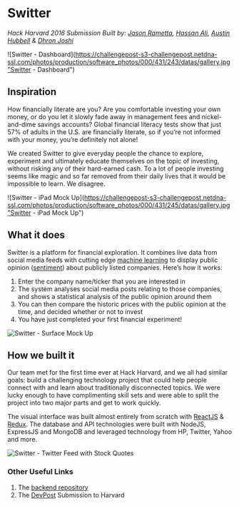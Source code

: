 # Switter
*Hack Harvard 2016 Submission*
*Built by: [Jason Rametta](https://github.com/rametta), [Hassan Ali](https://github.com/helfi92), [Austin Hubbell](https://github.com/A-Hubbell) & [Dhron Joshi](https://github.com/Dhron)*

![Switter - Dashboard](https://challengepost-s3-challengepost.netdna-ssl.com/photos/production/software_photos/000/431/243/datas/gallery.jpg"Switter - Dashboard")

## Inspiration
How financially literate are you? Are you comfortable investing your own money, or do you let it slowly fade away in management fees and nickel-and-dime savings accounts? Global financial literacy tests show that just 57% of adults in the U.S. are financially literate, so if you’re not informed with your money, you’re definitely not alone!

We created Switter to give everyday people the chance to explore, experiment and ultimately educate themselves on the topic of investing, without risking any of their hard-earned cash. To a lot of people investing seems like magic and so far removed from their daily lives that it would be impossible to learn. We disagree.

![Switter - iPad Mock Up](https://challengepost-s3-challengepost.netdna-ssl.com/photos/production/software_photos/000/431/245/datas/gallery.jpg"Switter - iPad Mock Up")

## What it does
Switter is a platform for financial exploration. It combines live data from social media feeds with cutting edge [machine learning](https://en.wikipedia.org/wiki/Machine_learning) to display public opinion ([sentiment](https://en.wikipedia.org/wiki/Sentiment_analysis)) about publicly listed companies. Here’s how it works:

1. Enter the company name/ticker that you are interested in
2. The system analyses social media posts relating to those companies, and shows a statistical analysis of the public opinion around them
3. You can then compare the historic prices with the public opinion at the time, and decided whether or not to invest
4. You have just completed your first financial experiment!

![Switter - Surface Mock Up](https://challengepost-s3-challengepost.netdna-ssl.com/photos/production/software_photos/000/431/244/datas/gallery.jpg "Switter - Surface Mock Up, Login Screen")

## How we built it
Our team met for the first time ever at Hack Harvard, and we all had similar goals: build a challenging technology project that could help people connect with and learn about traditionally disconnected topics. We were lucky enough to have complimenting skill sets and were able to split the project into two major parts and get to work quickly.

The visual interface was built almost entirely from scratch with [ReactJS](https://facebook.github.io/react/) & [Redux](http://redux.js.org/). The database and API technologies were built with NodeJS, ExpressJS and MongoDB and leveraged technology from HP, Twitter, Yahoo and more.

![Switter - Twitter Feed with Stock Quotes](https://challengepost-s3-challengepost.netdna-ssl.com/photos/production/software_photos/000/431/242/datas/gallery.jpg "Switter - Twitter Feed with Stock Quotes")

### Other Useful Links
1. The [backend repository](https://github.com/helfi92/HackHarvard2016-api)
2. The [DevPost](https://devpost.com/software/switter) Submission to Harvard
